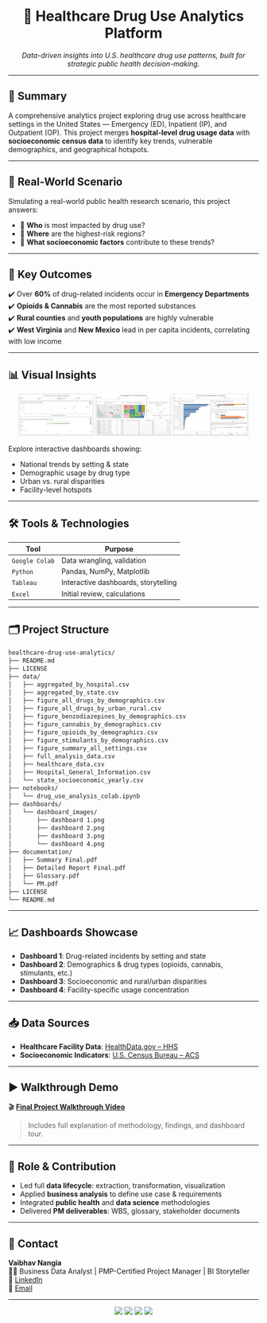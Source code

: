<h1 align="center">💊 Healthcare Drug Use Analytics Platform</h1>

<p align="center">
  <em>Data-driven insights into U.S. healthcare drug use patterns, built for strategic public health decision-making.</em>
</p>

---

## 📌 Summary

A comprehensive analytics project exploring drug use across healthcare settings in the United States — Emergency (ED), Inpatient (IP), and Outpatient (OP). This project merges **hospital-level drug usage data** with **socioeconomic census data** to identify key trends, vulnerable demographics, and geographical hotspots.

---

## 🎯 Real-World Scenario

Simulating a real-world public health research scenario, this project answers:

- 👥 **Who** is most impacted by drug use?
- 📍 **Where** are the highest-risk regions?
- 🧬 **What socioeconomic factors** contribute to these trends?

---

## 🚀 Key Outcomes

✔️ Over **60%** of drug-related incidents occur in **Emergency Departments**  
✔️ **Opioids & Cannabis** are the most reported substances  
✔️ **Rural counties** and **youth populations** are highly vulnerable  
✔️ **West Virginia** and **New Mexico** lead in per capita incidents, correlating with low income  

---

## 📊 Visual Insights

<p align="center">
  <img src="dashboard/dashboard images/Dashboard 2.png" width="30%" />
  <img src="dashboard/dashboard images/Dashboard 3.png" width="30%" />
  <img src="dashboard/dashboard images/Dashboard 4.png" width="30%" />
</p>

Explore interactive dashboards showing:
- National trends by setting & state  
- Demographic usage by drug type  
- Urban vs. rural disparities  
- Facility-level hotspots

---

## 🛠️ Tools & Technologies

| Tool          | Purpose                                |
|---------------|----------------------------------------|
| `Google Colab`| Data wrangling, validation             |
| `Python`      | Pandas, NumPy, Matplotlib              |
| `Tableau`     | Interactive dashboards, storytelling   |
| `Excel`       | Initial review, calculations           |

---

## 🗂️ Project Structure
```
healthcare-drug-use-analytics/
├── README.md
├── LICENSE
├── data/
│   ├── aggregated_by_hospital.csv
│   ├── aggregated_by_state.csv
│   ├── figure_all_drugs_by_demographics.csv
│   ├── figure_all_drugs_by_urban_rural.csv
│   ├── figure_benzodiazepines_by_demographics.csv
│   ├── figure_cannabis_by_demographics.csv
│   ├── figure_opioids_by_demographics.csv
│   ├── figure_stimulants_by_demographics.csv
│   ├── figure_summary_all_settings.csv
│   ├── full_analysis_data.csv
│   ├── healthcare_data.csv
│   ├── Hospital_General_Information.csv
│   └── state_socioeconomic_yearly.csv
├── notebooks/
│   └── drug_use_analysis_colab.ipynb
├── dashboards/
│   └── dashboard_images/
│       ├── dashboard 1.png
│       ├── dashboard 2.png
│       ├── dashboard 3.png
│       └── dashboard 4.png
├── documentation/
│   ├── Summary Final.pdf
│   ├── Detailed Report Final.pdf
│   ├── Glossary.pdf
│   └── PM.pdf
├── LICENSE
└── README.md
```

---

## 📈 Dashboards Showcase

- **Dashboard 1**: Drug-related incidents by setting and state  
- **Dashboard 2**: Demographics & drug types (opioids, cannabis, stimulants, etc.)  
- **Dashboard 3**: Socioeconomic and rural/urban disparities  
- **Dashboard 4**: Facility-specific usage concentration

---

## 📥 Data Sources

- **Healthcare Facility Data**: [HealthData.gov – HHS](https://healthdata.gov)
- **Socioeconomic Indicators**: [U.S. Census Bureau – ACS](https://data.census.gov)

---

## ▶️ Walkthrough Demo

🎬 [**Final Project Walkthrough Video**](https://drive.google.com/file/d/14JWPkNZdPiaVKG-on70i7fiIJevOviJa/view?usp=drive_link)

> Includes full explanation of methodology, findings, and dashboard tour.

---

## 💼 Role & Contribution

- Led full **data lifecycle**: extraction, transformation, visualization  
- Applied **business analysis** to define use case & requirements  
- Integrated **public health** and **data science** methodologies  
- Delivered **PM deliverables**: WBS, glossary, stakeholder documents

---

## 💬 Contact

**Vaibhav Nangia**  
👨‍💼 Business Data Analyst | PMP-Certified Project Manager | BI Storyteller  
🔗 [LinkedIn](https://www.linkedin.com/in/vaibhavnangia08050805/)  
📧 [Email](mailto:nangiavaibhav9@gmail.com)

---

<p align="center">
  <img src="https://img.shields.io/badge/Status-Complete-brightgreen" />
  <img src="https://img.shields.io/badge/Python-3.10-blue" />
  <img src="https://img.shields.io/badge/Tableau-Interactive-blueviolet" />
  <img src="https://img.shields.io/badge/Colab-Notebooks-orange" />
</p>


